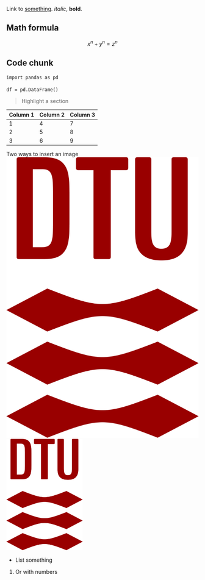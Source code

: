 Link to [something](#). _italic_, **bold**.

## Math formula
$$ x^n + y^n = z^n $$

## Code chunk
```
import pandas as pd

df = pd.DataFrame()
```

> Highlight a section

| Column 1  | Column 2  |  Column 3 |
|---|---|---|
| 1 | 4 | 7 |
| 2 | 5 | 8 |
| 3 | 6 | 9 |

Two ways to insert an image
![](/images/dtu-logo.png)
<img src="/images/dtu-logo.png" width="200" />

* List something
1. Or with numbers